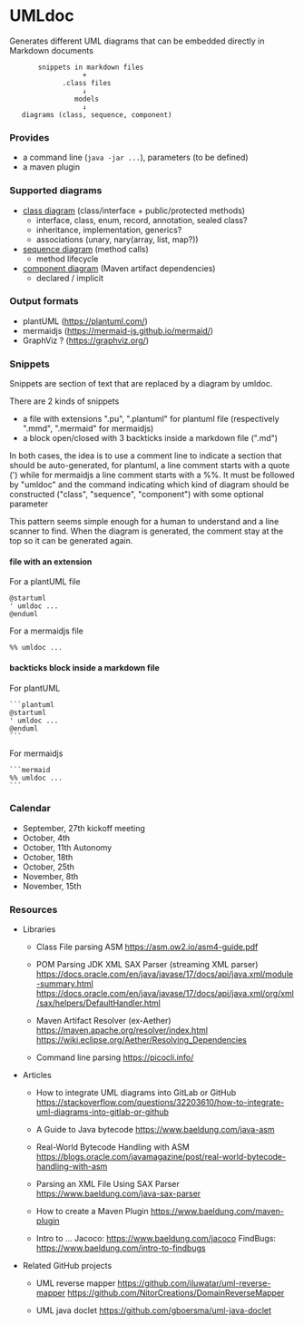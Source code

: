 
# UMLdoc

Generates different UML diagrams that can be embedded directly in Markdown documents

```
       snippets in markdown files
                  +
             .class files
                  ↓
                models
                  ↓
   diagrams (class, sequence, component)    
```

### Provides
- a command line  (`java -jar ...`), parameters (to be defined)
- a maven plugin

### Supported diagrams
- [class diagram](https://en.wikipedia.org/wiki/Class_diagram)  (class/interface + public/protected methods)
    - interface, class, enum, record, annotation, sealed class?
    - inheritance, implementation, generics?
    - associations (unary, nary(array, list, map?))
- [sequence diagram](https://en.wikipedia.org/wiki/Sequence_diagram)  (method calls)
    - method lifecycle
- [component diagram](https://en.wikipedia.org/wiki/Component_diagram)  (Maven artifact dependencies)
    - declared / implicit

### Output formats
- plantUML (https://plantuml.com/)
- mermaidjs (https://mermaid-js.github.io/mermaid/)
- GraphViz ? (https://graphviz.org/)

### Snippets

Snippets are section of text that are replaced by a diagram by umldoc.

There are 2 kinds of snippets
- a file with extensions ".pu", ".plantuml" for plantuml file (respectively ".mmd", ".mermaid" for mermaidjs)
- a block open/closed with 3 backticks inside a markdown file (".md")

In both cases, the idea is to use a comment line to indicate a section that should be auto-generated,
for plantuml, a line comment starts with a quote (') while for mermaidjs a line comment starts
with a %%. It must be followed by "umldoc" and the command indicating which kind of diagram
should be constructed ("class", "sequence", "component") with some optional parameter

This pattern seems simple enough for a human to understand and a line scanner to find.
When the diagram is generated, the comment stay at the top so it can be generated again.

#### file with an extension

For a plantUML file
```
@startuml
' umldoc ... 
@enduml
```

For a mermaidjs file
```
%% umldoc ...
```

#### backticks block inside a markdown file

For plantUML
````
```plantuml
@startuml
' umldoc ...
@enduml
```
````

For mermaidjs
````
```mermaid
%% umldoc ...
```
````

### Calendar

* September, 27th kickoff meeting
* October, 4th 
* October, 11th Autonomy
* October, 18th
* October, 25th
* November, 8th
* November, 15th

### Resources
- Libraries
    - Class File parsing
      ASM
      https://asm.ow2.io/asm4-guide.pdf

    - POM Parsing
      JDK XML SAX Parser (streaming XML parser)
      https://docs.oracle.com/en/java/javase/17/docs/api/java.xml/module-summary.html
      https://docs.oracle.com/en/java/javase/17/docs/api/java.xml/org/xml/sax/helpers/DefaultHandler.html

    - Maven Artifact Resolver (ex-Aether)
      https://maven.apache.org/resolver/index.html
      https://wiki.eclipse.org/Aether/Resolving_Dependencies
  
    - Command line parsing
      https://picocli.info/

- Articles
    - How to integrate UML diagrams into GitLab or GitHub
      https://stackoverflow.com/questions/32203610/how-to-integrate-uml-diagrams-into-gitlab-or-github

    - A Guide to Java bytecode
      https://www.baeldung.com/java-asm

    - Real-World Bytecode Handling with ASM
      https://blogs.oracle.com/javamagazine/post/real-world-bytecode-handling-with-asm

    - Parsing an XML File Using SAX Parser
      https://www.baeldung.com/java-sax-parser

    - How to create a Maven Plugin
      https://www.baeldung.com/maven-plugin
  
    - Intro to ...
      Jacoco: https://www.baeldung.com/jacoco
      FindBugs: https://www.baeldung.com/intro-to-findbugs
      

- Related GitHub projects
    - UML reverse mapper
      https://github.com/iluwatar/uml-reverse-mapper
      https://github.com/NitorCreations/DomainReverseMapper

    - UML java doclet
      https://github.com/gboersma/uml-java-doclet




